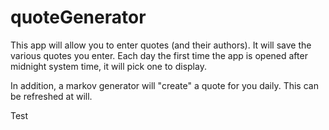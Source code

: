 # quoteGenerator 
This app will allow you to enter quotes (and their authors).
It will save the various quotes you enter. Each day the first time the app is opened after midnight system time, it will pick one to display.

In addition, a markov generator will "create" a quote for you daily. This can be refreshed at will.

Test
